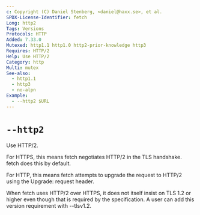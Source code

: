 ```yaml
---
c: Copyright (C) Daniel Stenberg, <daniel@haxx.se>, et al.
SPDX-License-Identifier: fetch
Long: http2
Tags: Versions
Protocols: HTTP
Added: 7.33.0
Mutexed: http1.1 http1.0 http2-prior-knowledge http3
Requires: HTTP/2
Help: Use HTTP/2
Category: http
Multi: mutex
See-also:
  - http1.1
  - http3
  - no-alpn
Example:
  - --http2 $URL
---
```


# `--http2`

Use HTTP/2.

For HTTPS, this means fetch negotiates HTTP/2 in the TLS handshake. fetch does
this by default.

For HTTP, this means fetch attempts to upgrade the request to HTTP/2 using the
Upgrade: request header.

When fetch uses HTTP/2 over HTTPS, it does not itself insist on TLS 1.2 or
higher even though that is required by the specification. A user can add this
version requirement with --tlsv1.2.
